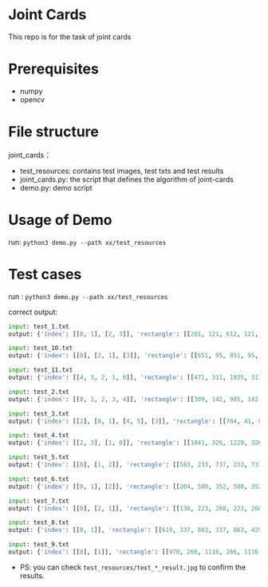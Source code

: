 # Joint Cards
This repo is for the task of joint cards

# Prerequisites
- numpy
- opencv

# File structure
joint_cards：
 - test_resources: contains test images, test txts and test results
 - joint_cards.py: the script that defines the algorithm of joint-cards
 - demo.py: demo script

# Usage of Demo
run: `python3 demo.py --path xx/test_resources`

# Test cases
run : `python3 demo.py --path xx/test_resources`

correct output:
```Python
input: test_1.txt
output: {'index': [[0, 1], [2, 3]], 'rectangle': [[281, 121, 612, 121, 612, 303, 281, 303], [475, 270, 735, 270, 735, 429, 475, 429]], 'text': ['RM', 'Yp']}

input: test_10.txt
output: {'index': [[0], [2, 1], [3]], 'rectangle': [[651, 95, 851, 95, 851, 276, 651, 276], [584, 244, 872, 244, 872, 432, 584, 432], [554, 415, 701, 415, 701, 513, 554, 513]], 'text': ['i', 'NN', 'm']}

input: test_11.txt
output: {'index': [[4, 3, 2, 1, 0]], 'rectangle': [[471, 311, 1035, 311, 1035, 492, 471, 492]], 'text': ['siqID']}

input: test_2.txt
output: {'index': [[0, 1, 2, 3, 4]], 'rectangle': [[309, 142, 985, 142, 985, 309, 309, 309]], 'text': ['HrdNg']}

input: test_3.txt
output: {'index': [[2], [0, 1], [4, 5], [3]], 'rectangle': [[704, 41, 857, 41, 857, 176, 704, 176], [618, 167, 871, 167, 871, 404, 618, 404], [19, 453, 117, 453, 117, 525, 19, 525], [64, 508, 147, 508, 147, 552, 64, 552]], 'text': ['V', 'fa', 'oy', 'B']}

input: test_4.txt
output: {'index': [[2, 3], [1, 0]], 'rectangle': [[1041, 326, 1229, 326, 1229, 476, 1041, 476], [243, 348, 410, 348, 410, 479, 243, 479]], 'text': ['Zz', 'UX']}

input: test_5.txt
output: {'index': [[0], [1, 2]], 'rectangle': [[583, 233, 737, 233, 737, 354, 583, 354], [546, 389, 811, 389, 811, 468, 546, 468]], 'text': ['h', 'Zb']}

input: test_6.txt
output: {'index': [[0, 1], [2]], 'rectangle': [[204, 580, 352, 580, 352, 639, 204, 639], [391, 638, 477, 638, 477, 672, 391, 672]], 'text': ['ip', 'p']}

input: test_7.txt
output: {'index': [[0], [2, 1]], 'rectangle': [[136, 223, 260, 223, 260, 325, 136, 325], [105, 327, 243, 327, 243, 453, 105, 453]], 'text': ['I', 'uY']}

input: test_8.txt
output: {'index': [[0, 1]], 'rectangle': [[619, 337, 863, 337, 863, 429, 619, 429]], 'text': ['lN']}

input: test_9.txt
output: {'index': [[0], [1]], 'rectangle': [[970, 266, 1116, 266, 1116, 383, 970, 383], [172, 582, 247, 582, 247, 620, 172, 620]], 'text': ['l', 'r']}
```

- PS: you can check `test_resources/text_*_result.jpg` to confirm the results.
